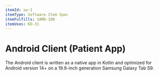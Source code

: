 ```yaml
---
itemId: sw-1
itemType: Software Item Spec
itemFulfills: SAMD-100
itemUses: KD-31
---
```


# Android Client (Patient App)

The Android client is written as a native app in Kotlin and optimized for Android version 14+ on a 19.9-inch generation Samsung Galaxy Tab S9.

